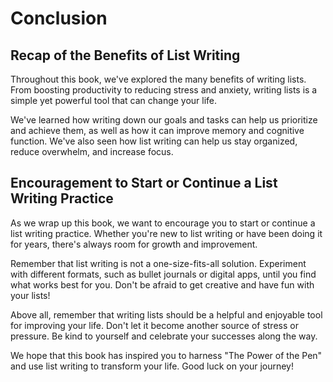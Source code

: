 # Conclusion

Recap of the Benefits of List Writing
-------------------------------------

Throughout this book, we've explored the many benefits of writing lists. From boosting productivity to reducing stress and anxiety, writing lists is a simple yet powerful tool that can change your life.

We've learned how writing down our goals and tasks can help us prioritize and achieve them, as well as how it can improve memory and cognitive function. We've also seen how list writing can help us stay organized, reduce overwhelm, and increase focus.

Encouragement to Start or Continue a List Writing Practice
----------------------------------------------------------

As we wrap up this book, we want to encourage you to start or continue a list writing practice. Whether you're new to list writing or have been doing it for years, there's always room for growth and improvement.

Remember that list writing is not a one-size-fits-all solution. Experiment with different formats, such as bullet journals or digital apps, until you find what works best for you. Don't be afraid to get creative and have fun with your lists!

Above all, remember that writing lists should be a helpful and enjoyable tool for improving your life. Don't let it become another source of stress or pressure. Be kind to yourself and celebrate your successes along the way.

We hope that this book has inspired you to harness "The Power of the Pen" and use list writing to transform your life. Good luck on your journey!